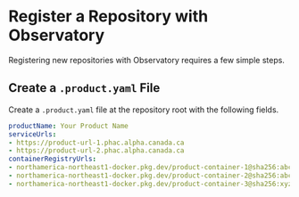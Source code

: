 # Register a Repository with Observatory

Registering new repositories with Observatory requires a few simple steps.

## Create a `.product.yaml` File

Create a `.product.yaml` file at the repository root with the following fields.

```yaml
productName: Your Product Name
serviceUrls:
- https://product-url-1.phac.alpha.canada.ca
- https://product-url-2.phac.alpha.canada.ca
containerRegistryUrls:
- northamerica-northeast1-docker.pkg.dev/product-container-1@sha256:abcxyz
- northamerica-northeast1-docker.pkg.dev/product-container-2@sha256:abc123
- northamerica-northeast1-docker.pkg.dev/product-container-3@sha256:xyz123
```
